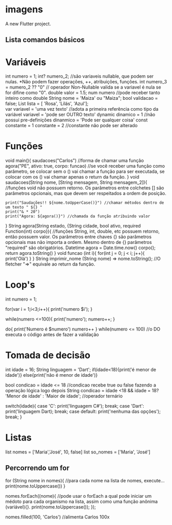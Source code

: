 # imagens

A new Flutter project.

## Lista comandos básicos

# Variáveis
int numero = 1;
int? numero_2; //são variaveis nullable, que podem ser nulas. *Não podem fazer operações, ++, atribuições, funções.
int numero_3 = numero_2 ?? "0" // operador Non-Nullable valida se a variavel é nula se for difine como "0".
double valor = 1.5;
num numero //pode receber tanto inteiro como double
String nome = 'Maiza' ou "Maiza";
bool validacao = false;
List lista = [ 'Rosa', 'Lilás', 'Azul'];   
var variavel = 'uma vez texto' //adota a primeira referência como tipo da variável
    variavel = 'pode ser OUTRO texto'
dynamic dinamico = 1  //não possui pre-definições
        dinanmico = 'Pode ser qualquer coisa'
const constante = 1
      constante = 2 //constante não pode ser alterado

# Funções
void main(){
    saudacoes("Carlos") //forma de chamar uma função
    agora("PE", ativo: true, corpo: funcao) //se você receber uma função como parâmetro, se colocar sem o () vai chamar a função para ser executada, se colocar com os () vai chamar apenas o return da função.
}
void saudacoes(String nome, [String mensagem, String mensagem_2]){ //funções void não possuem retorno. Os parâmetros entre colchetes [] são parâmetros opcionais, mas que devem  ser respeitados a ordem de posição.
    
    print("Saudações!! ${nome.toUpperCase()}") //chamar métodos dentro de um texto " ${} "
    print("& * 20")
    print("Agora: ${agora()}") //chamada da função atribuindo valor 
}
String agora(String estado, {String cidade, bool ativo, required Function(int) corpo}){ //funções String, int, double, etc possuem retorno, então possuem valor. Os parâmetros entre chaves {}  são parâmetros opcionais mas não importa a ordem. Mesmo dentro de {} parâmetros "required" são obrigatórios.
    Datetime agora = Date.time.now()
    corpo();
    return agora.toString()
}
void funcao (int i){
    for(int j = 0; j < i; j++){
        print('Olá')
    }
}
String imprimir_nome (String nome) => nome.toString(); //O fletcher "=>" equivale ao return da função.


# Loop's
int numero = 1;

for(var i = 1;i<3;i++){
    print('numero $i');
}

while(numero <=100){
    print('numero');
    numero++;
}

do{
    print('Numero é $numero')
    numero++
} while(numero <= 100) //o DO executa o código antes de fazer a validação

# Tomada de decisão

int idade = 16;
String linguagem = 'Dart';
if(idade<18){print('é menor de idade')}
else{print('não é menor de idade')}

bool condicao = idade <= 18 //condicao recebe true ou false fazendo a operação lógica logo depois
String condicao = idade <18 && idade = 18? 'Menor de idade' : 'Maior de idade'; //operador ternário

switch(idade){
    case 'C':
        print('linguagem C#');
        break;
    case 'Dart':
        print('linguagem Dart);
        break;
    case default:
        print('nenhuma das opções');
        break;
}

# Listas

list nomes = ['Maria','José', 10, false]
list so_nomes <String> = ['Maria', 'José']

## Percorrendo um for

for (String nome in nomes){ //para cada nome na lista de nomes, execute...
    print(nome.toUppercase())
}

nomes.forEach((nome){ //pode usar o forEach a qual pode iniciar um médoto para cada organismo na lista, assim como uma função anônima (variável){}.
    print(nome.toUppercase());
});

nomes.filled(100, 'Carlos') //alimenta Carlos 100x


